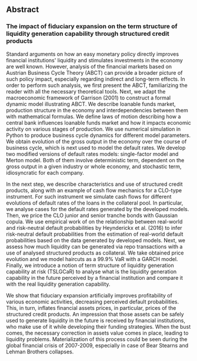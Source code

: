 ## **Abstract**

### The impact of fiduciary expansion on the term structure of liquidity generation capability through structured credit products 

Standard arguments on how an easy monetary policy directly improves financial institutions' liquidity and stimulates investments in the economy are well known. However, analysis of the financial markets based on Austrian Business Cycle Theory (ABCT) can provide a broader picture of such policy impact, especially regarding indirect and long-term effects. In order to perform such analysis, we first present the ABCT, familiarizing the reader with all the necessary theoretical tools. Next, we adapt the macroeconomic framework of Garrison (2001) to construct a formal dynamic model illustrating ABCT. We describe loanable funds market, production structure in the economy and interdependencies between them with mathematical formulas. We define laws of motion describing how a central bank influences loanable funds market and how it impacts economic activity on various stages of production. We use numerical simulation in Python to produce business cycle dynamics for different model parameters. We obtain evolution of the gross output in the economy over the course of business cycle, which is next used to model the default rates. We develop two modified versions of default rates models: single-factor model and Merton model. Both of them involve deterministic term, dependent on the gross output in a given industry or whole economy, and stochastic term, idiosyncratic for each company. 

In the next step, we describe characteristics and use of structured credit products, along with an example of cash flow mechanics for a CLO-type instrument. For such instrument we simulate cash flows for different evolutions of default rates of the loans in the collateral pool. In particular, we analyse cases for the default rates generated by the developed models. Then, we price the CLO junior and senior tranche bonds with Gaussian copula. We use empirical work of on the relationship between real-world and risk-neutral default probabilities by Heynderickx et al. (2016) to infer risk-neutral default probabilities from the estimation of real-world default probabilities based on the data generated by developed models. Next, we assess how much liquidity can be generated via repo transactions with a use of analysed structured products as collateral. We take obtained price evolution and we model haircuts as a 99.9% VaR with a GARCH model. Finally, we introduce a notion of term structure of liquidity generation capability at risk (TSLGCaR) to analyse what is the liquidity generation capability in the future perceived by a financial institution and compare it with the real liquidity generation capability.

We show that fiduciary expansion artificially improves profitability of various economic activities, decreasing perceived default probabilities. This, in turn, inflates financial assets prices, in particular, prices of the structured credit products. An impression that those assets can be safely used to generate liquidity in the future is received by financial institutions, who make use of it while developing their funding strategies. When the bust comes, the necessary correction in assets value comes in place, leading to liquidity problems. Materialization of this process could be seen during the global financial crisis of 2007-2009, especially in case of Bear Stearns and Lehman Brothers collapses. 
